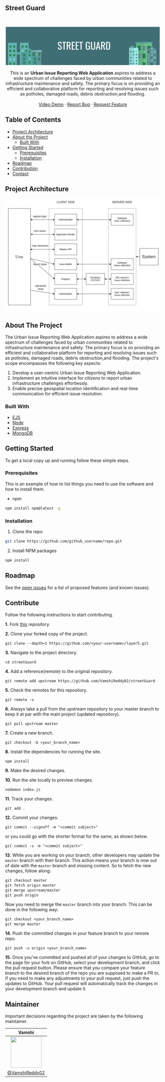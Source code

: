 ## Street Guard

<!-- PROJECT LOGO -->
<br />
<p align="center">
  <a href="https://github.com/VamshiReddy02/streetGuard">
    <img src="./img/logo.png" alt="Logo"> 
  </a>

  <p align="center">
    This is an <b>Urban Issue Reporting Web Application</b> aspires to address a wide spectrum of challenges faced by urban communities related to infrastructure maintenance and safety. The primary focus is on providing an efficient and collaborative platform for reporting and resolving issues such as potholes, damaged roads, debris obstruction,and flooding. 
    <br />
    <br />
    <a href="">Video Demo</a>
    ·
    <a href="https://github.com/VamshiReddy02/streetGuard/issues">Report Bug</a>
    ·
    <a href="https://github.com/VamshiReddy02/streetGuard/issues">Request Feature</a>
  </p>
</p>


<!-- TABLE OF CONTENTS -->

## Table of Contents
- [Project Architecture ](#project-architecture )
- [About the Project](#about-the-project)
  - [Built With](#built-with)
- [Getting Started](#getting-started)
  - [Prerequisites](#prerequisites)
  - [Installation](#installation)
- [Roadmap](#roadmap)
- [Contribution](#contribute)
- [Contact](#maintainer)

<!-- Project Architecture  -->
## Project Architecture  

<p align="center">
<img src="./img/architecture.png"/>
</p>

<!-- ABOUT THE PROJECT -->

## About The Project

The Urban Issue Reporting Web Application aspires to address a wide spectrum of challenges faced by urban communities related to infrastructure maintenance and safety. The primary focus is on providing an efficient and collaborative platform for reporting and resolving issues such as potholes, damaged roads, debris obstruction,and flooding. The project's scope encompasses the following key aspects:                                               

1. Develop a user-centric Urban Issue Reporting Web Application.
2. Implement an intuitive interface for citizens to report urban infrastructure    challenges effortlessly.
3. Enable precise geospatial location identification and real-time communication for efficient issue resolution.


### Built With

- [EJS](https://ejs.co/)
- [Node](https://nodejs.org/en/)
- [Express](https://expressjs.com/)
- [MongoDB](https://www.mongodb.com/)


<!-- GETTING STARTED -->

## Getting Started

To get a local copy up and running follow these simple steps.

### Prerequisites

This is an example of how to list things you need to use the software and how to install them.

- npm

```sh
npm install npm@latest -g
```

### Installation

1. Clone the repo

```sh
git clone https://github.com/github_username/repo.git
```

2. Install NPM packages

```sh
npm install
```

<!-- ROADMAP -->

## Roadmap

See the [open issues](https://github.com/VamshiReddy02/streetGuard/issues) for a list of proposed features (and known issues).

<!-- CONTRIBUTING -->

## Contribute

Follow the following instructions to start contributing.

**1.** Fork [this](https://github.com/VamshiReddy02/streetGuard) repository.

**2.** Clone your forked copy of the project.

```
git clone --depth=1 https://github.com/<your-username>/layer5.git
```

**3.** Navigate to the project directory.

```
cd streetGuard
```

**4.** Add a reference(remote) to the original repository.

```
git remote add upstream https://github.com/VamshiReddy02/streetGuard
```

**5.** Check the remotes for this repository.

```
git remote -v
```

**6.** Always take a pull from the upstream repository to your master branch to keep it at par with the main project (updated repository).

```
git pull upstream master
```

**7.** Create a new branch.

```
git checkout -b <your_branch_name>
```

**8.** Install the dependencies for running the site.

```
npm install
```

**9.** Make the desired changes.

**10.** Run the site locally to preview changes.

```
nodemon index.js
```

**11.** Track your changes.

```
git add .
```

**12.** Commit your changes.

```
git commit --signoff -m "<commit subject>"
```

or you could go with the shorter format for the same, as shown below.

```
git commit -s -m "<commit subject>"
```

**13.** While you are working on your branch, other developers may update the `master` branch with their branch. This action means your branch is now out of date with the `master` branch and missing content. So to fetch the new changes, follow along:

```
git checkout master
git fetch origin master
git merge upstream/master
git push origin
```

Now you need to merge the `master` branch into your branch. This can be done in the following way:

```
git checkout <your_branch_name>
git merge master
```

**14.** Push the committed changes in your feature branch to your remote repo.

```
git push -u origin <your_branch_name>
```

**15.** Once you’ve committed and pushed all of your changes to GitHub, go to the page for your fork on GitHub, select your development branch, and click the pull request button. Please ensure that you compare your feature branch to the desired branch of the repo you are supposed to make a PR to. If you need to make any adjustments to your pull request, just push the updates to GitHub. Your pull request will automatically track the changes in your development branch and update it.


## Maintainer
Important decisions regarding the project are taken by the following maintainer.

| Vamshi        |
| :-------------: |
| <img  height="100" width="100" src="https://avatars.githubusercontent.com/u/99033623?v=4">      |
| [@VamshiReddy02](https://github.com/vamshireddy02)      |
